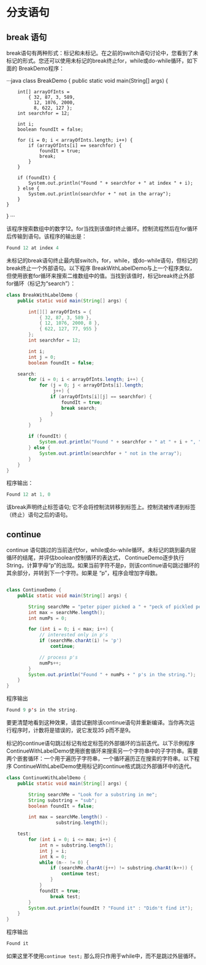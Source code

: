 # 分支语句

## break 语句

break语句有两种形式：标记和未标记。在之前的switch语句讨论中，您看到了未标记的形式。您还可以使用未标记的break终止for，while或do-while循环，如下面的 BreakDemo程序：

···java
class BreakDemo {
    public static void main(String[] args) {

        int[] arrayOfInts = 
            { 32, 87, 3, 589,
              12, 1076, 2000,
              8, 622, 127 };
        int searchfor = 12;

        int i;
        boolean foundIt = false;

        for (i = 0; i < arrayOfInts.length; i++) {
            if (arrayOfInts[i] == searchfor) {
                foundIt = true;
                break;
            }
        }

        if (foundIt) {
            System.out.println("Found " + searchfor + " at index " + i);
        } else {
            System.out.println(searchfor + " not in the array");
        }
    }
}
···

该程序搜索数组中的数字12。for当找到该值时终止循环。控制流程然后在for循环后传输到语句。该程序的输出是：

```java
Found 12 at index 4
```

未标记的break语句终止最内层switch，for，while，或do-while语句，但标记的break终止一个外部语句。以下程序 BreakWithLabelDemo与上一个程序类似，但使用嵌套for循环来搜索二维数组中的值。当找到该值时，标记break终止外部for循环（标记为“search”）：

```java
class BreakWithLabelDemo {
    public static void main(String[] args) {

        int[][] arrayOfInts = { 
            { 32, 87, 3, 589 },
            { 12, 1076, 2000, 8 },
            { 622, 127, 77, 955 }
        };
        int searchfor = 12;

        int i;
        int j = 0;
        boolean foundIt = false;

    search:
        for (i = 0; i < arrayOfInts.length; i++) {
            for (j = 0; j < arrayOfInts[i].length;
                 j++) {
                if (arrayOfInts[i][j] == searchfor) {
                    foundIt = true;
                    break search;
                }
            }
        }

        if (foundIt) {
            System.out.println("Found " + searchfor + " at " + i + ", " + j);
        } else {
            System.out.println(searchfor + " not in the array");
        }
    }
}
```
程序输出：

```java
Found 12 at 1, 0
```

该break声明终止标签语句; 它不会将控制流转移到标签上。控制流被传递到标签（终止）语句之后的语句。

## continue

continue 语句跳过的当前迭代for，while或do-while循环。未标记的跳到最内层循环的结尾，并评估boolean控制循环的表达式， ContinueDemo逐步执行String，计算字母“p”的出现。如果当前字符不是p，则该continue语句跳过循环的其余部分，并转到下一个字符。如果是 “p”，程序会增加字母数。

```java

class ContinueDemo {
    public static void main(String[] args) {

        String searchMe = "peter piper picked a " + "peck of pickled peppers";
        int max = searchMe.length();
        int numPs = 0;

        for (int i = 0; i < max; i++) {
            // interested only in p's
            if (searchMe.charAt(i) != 'p')
                continue;

            // process p's
            numPs++;
        }
        System.out.println("Found " + numPs + " p's in the string.");
    }
}
```

程序输出

```java
Found 9 p's in the string.
```

要更清楚地看到这种效果，请尝试删除该continue语句并重新编译。当你再次运行程序时，计数将是错误的，说它发现35 p而不是9。

标记的continue语句跳过标记有给定标签的外部循环的当前迭代。以下示例程序ContinueWithLabelDemo使用嵌套循环来搜索另一个字符串中的子字符串。需要两个嵌套循环：一个用于遍历子字符串，一个循环遍历正在搜索的字符串。以下程序 ContinueWithLabelDemo使用标记的continue格式跳过外部循环中的迭代。

```java
class ContinueWithLabelDemo {
    public static void main(String[] args) {

        String searchMe = "Look for a substring in me";
        String substring = "sub";
        boolean foundIt = false;

        int max = searchMe.length() - 
                  substring.length();

    test:
        for (int i = 0; i <= max; i++) {
            int n = substring.length();
            int j = i;
            int k = 0;
            while (n-- != 0) {
                if (searchMe.charAt(j++) != substring.charAt(k++)) {
                    continue test;
                }
            }
            foundIt = true;
                break test;
        }
        System.out.println(foundIt ? "Found it" : "Didn't find it");
    }
}
```

程序输出

```java
Found it
```

如果这里不使用`continue test;` 那么将只作用于while中，而不是跳过外层循环。
